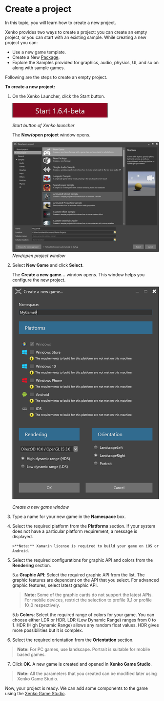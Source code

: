 # Create a project

In this topic, you will learn how to create a new project. 

Xenko provides two ways to create a project: you can create an empty project, or you can start with an existing sample. While creating a new project you can:

 * Use a new game template.
 * Create a New [Package](http://doc.xenko.com/latest/manual/getting-started/game-project-hierarchy.html).
 * Explore the Samples provided for graphics, audio, physics, UI, and so on along with sample games.


Following are the steps to create an empty project.

**To create a new project:**

 1.	On the Xenko Launcher, click the Start button.
 
    ![media/CreateProject_StartButton.png](media/CreateProject_StartButton.png)

    _Start button of Xenko launcher_

	The **New/open project** window opens.
	
    ![media/CreateProject_NewWindow.png](media/CreateProject_NewWindow.png) 
    _New/open project window_
	
 2. Select **New Game** and click **Select**.
 
    The **Create a new game...** window opens. This window helps you configure the new project.
	
    ![media/CreateProject_CreateNewGame.png](media/CreateProject_CreateNewGame.png) 

    _Create a new game window_
	
 3.	Type a name for your new game in the **Namespace** box.
 4.	Select the required platform from the **Platforms** section.
        If your system does not have a particular platform requirement, a message is displayed.

        >**Note:** Xamarin license is required to build your game on iOS or Android.

 5.	Select the required configurations for graphic API and colors from the **Rendering** section.
 
       5.a **Graphic API**: Select the required graphic API from the list. The graphic features are dependent on the API that you select. For advanced graphic features, select latest graphic API.

       >**Note:** Some of the graphic cards do not support the latest APIs. For mobile devices, restrict the selection to profile 9_1 or profile 10_0 respectively.
	
	5.b **Colors**: Select the required range of colors for your game. You can choose either LDR or HDR. LDR (Low Dynamic Range) ranges from 0 to 1. HDR (High Dynamic Range) allows any random float values. HDR gives more possibilities but it is complex.
 
 6. Select the required orientation from the **Orientation** section.

  >**Note:** For PC games, use landscape. Portrait is suitable for mobile based games.

 7. Click **OK**.
    A new game is created and opened in **Xenko Game Studio**.
  
  >**Note:** All the parameters that you created can be modified later using Xenko Game Studio.

Now, your project is ready. We can add some components to the game using the [Xenko Game Studio](game-studio-interface.md).
